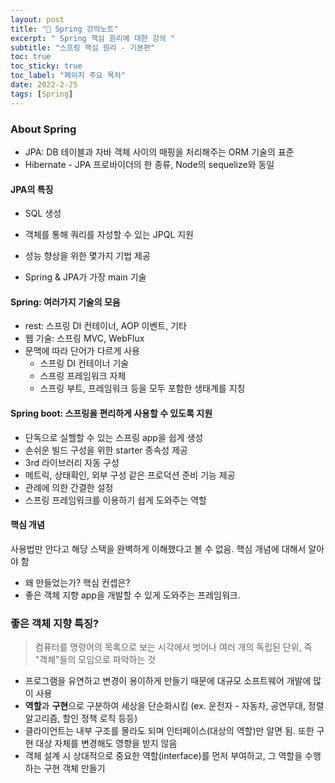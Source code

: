 ```yaml
---
layout: post
title: "📅 Spring 강의노트"
excerpt: " Spring 핵심 원리에 대한 강의 "
subtitle: "스프링 핵심 원리 - 기본편"
toc: true
toc_sticky: true
toc_label: "페이지 주요 목차"
date: 2022-2-25
tags: [Spring]
---
```


### About Spring 

- JPA:  DB 테이블과 자바 객체 사이의 매핑을 처리해주는 ORM 기술의 표준   
- Hibernate - JPA 프로바이더의 한 종류, Node의 sequelize와 동일
  
#### JPA의 특징

  - SQL 생성
  - 객체를 통해 쿼리를 자성할 수 있는 JPQL 지원
  - 성능 향상을 위한 몇가지 기법 제공 

  - Spring & JPA가 가장 main 기술 

#### Spring: 여러가지 기술의 모음  

  - rest: 스프링 DI 컨테이너, AOP 이벤트, 기타
  - 웹 기술: 스프링 MVC, WebFlux  
  - 문맥에 따라 단어가 다르게 사용
    - 스프링 DI 컨테이너 기술
    - 스프링 프레임워크 자체
    - 스프링 부트, 프레임워크 등을 모두 포함한 생태계를 지칭
  
#### Spring boot: 스프링을 편리하게 사용할 수 있도록 지원 

  - 단독으로 실핼할 수 있는 스프링 app을 쉽게 생성
  - 손쉬운 빌드 구성을 위한 starter 종속성 제공
  - 3rd 라이브러리 자동 구성 
  - 메트릭, 상태확인, 외부 구성 같은 프로덕션 준비 기능 제공 
  - 관례에 의한 간결한 설정 
  - 스프링 프레임워크를 이용하기 쉽게 도와주는 역할

#### 핵심 개념

  사용법만 안다고 해당 스택을 완벽하게 이해했다고 볼 수 없음. 핵심 개념에 대해서 알아야 함
  - 왜 만들었는가? 핵심 컨셉은?
  - 좋은 객체 지향 app을 개발할 수 있게 도와주는 프레임워크.

### 좋은 객체 지향 특징?

  > 컴퓨터를 명령어의 목록으로 보는 시각에서 벗어나 여러 개의 독립된 단위, 즉 "객체"들의 모임으로 파악하는 것

  - 프로그램을 유연하고 변경이 용이하게 만들기 때문에 대규모 소프트웨어 개발에 많이 사용
  - **역할**과 **구현**으로 구분하여 세상을 단순화시킴 (ex. 운전자 - 자동차, 공연무대, 정렬 알고리즘, 할인 정책 로직 등등)
  - 클라이언트는 내부 구조를 몰라도 되며 인터페이스(대상의 역할)만 알면 됨. 또한 구현 대상 자체를 변경해도 영향을 받지 않음
  - 객체 설계 시 상대적으로 중요한 역할(interface)를 먼저 부여하고, 그 역할을 수행하는 구현 객체 만들기

  
